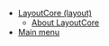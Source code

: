 * [LayoutCore (layout)](/LayoutCore/)
	 * [About LayoutCore](/LayoutCore/README.md)
* [Main menu](/)
